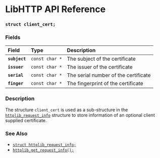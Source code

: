 # LibHTTP API Reference

### `struct client_cert;`

### Fields

| Field | Type | Description |
| :--- | :--- | :--- |
|**`subject`**|`const char *`| The subject of the certificate |
|**`issuer`**|`const char *`| The issuer of the certificate |
|**`serial`**|`const char *`| The serial number of the certificate |
|**`finger`**|`const char *`| The fingerprint of the certificate |

### Description

The structure `client_cert` is used as a sub-structure in the [`httplib_request_info`](httplib_request_info.md) structure to store information of an optional client supplied certificate.

### See Also

* [`struct httplib_request_info;`](httplib_request_info.md)
* [`httplib_get_request_info();`](httplib_get_request_info.md)
